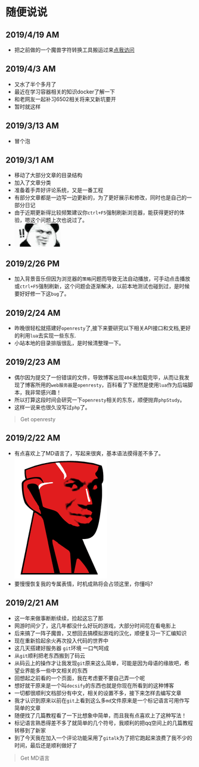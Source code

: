 
# 随便说说

## 2019/4/19 AM
* 把之前做的一个魔兽字符转换工具搬运过来[点我访问](https://sdator.github.io/tools/war3)

## 2019/4/3 AM
* 又水了半个多月了
* 最近在学习容器相关的知识docker了解一下
* 和老网友一起补习6502相关将来又新坑要开
* 暂时就这样

## 2019/3/13 AM
* 冒个泡

## 2019/3/1 AM
* 移动了大部分文章的目录结构
* 加入了文章分类
* 准备着手弄好评论系统，又是一番工程
* 有部分文章都是一边写一边更新的，为了更好展示和修改，同时也是自己的一部分日记
* 由于近期更新得比较频繁建议你`ctrl+F5`强制刷新浏览器，能获得更好的体验，嗯这个问题上次也说过了。
* ![](/img/jgz-jy.gif)

## 2019/2/26 PM
* 加入背景音乐但因为浏览器的`策略`问题而导致无法自动播放，可手动点击播放或`ctrl+F5`强制刷新，这个问题会逐渐解决，以前本地测试也碰到过，是时候要好好修一下这`bug`了。

## 2019/2/24 AM
* 昨晚很轻松就搭建好`openresty`了,接下来要研究以下相关API接口和文档,更好的利用`lua`去实现一些东东.
* 小站本地的目录排版很乱，是时候清整理一下。

## 2019/2/23 AM

* 偶尔因为提交了一份错误的文件，导致博客出现`404`未加载完毕，从而让我发现了博客所用的`web服务器`是`openresty`，百科看了下居然是使用`lua`作为后端脚本，我非常感兴趣！
* 所以打算这段时间会研究一下`openresty`相关的东东，顺便抛弃`phpStudy`。
* 这样一说来也很久没写过`php`了。

> Get openresty

## 2019/2/22 AM

* 有点喜欢上了MD语言了，写起来很爽，基本语法摸得差不多了。![蕉士红](/../img/jdh.png ':size=50')
* 要慢慢恢复我的专属表情，时机成熟将会占领这里，你懂吗?

## 2019/2/21 AM

* 这一年来做事断断续续，捡起这忘了那
* 网游时间少了，这几年都没什么好玩的游戏，大部分时间花在看电影上
* 后来搞了一阵子魔兽，又想回去搞模拟游戏的汉化，顺便复习一下汇编知识
* 现在重新拾起余火再次投入代码的世界中
* 这几天搭建好服务器 `git`环境 一口气呵成
* 从`git`顺利把老东西搬到了码云
* 从码云上的操作才让我发现`git`原来这么简单，可能是因为母语的缘故吧，希望业界能多一些中文相关的东西
* 回想起之前看的一个页面，我在考虑要不要自己弄一个呢
* 想好就干原来是一个叫`docsify`的东西也就是你现在所看到的这种博客
* 一切都很顺利文档部分有中文，相关的设置不多，接下来怎样去编写文章
* 我才认识到原来以前在`git`上看到这么多`md`文件原来是一个标记语言可用作写简单的文章
* 随便找了几篇教程看了一下比想象中简单，而且我有点喜欢上了这种写法！
* 标记语言熟悉得差不多了就简单的几个符号，我顺利的把qq空间上的几篇教程转移到了新家
* 到了今天我在加入一个评论功能采用了`gitalk`为了把它跑起来浪费了我不少的时间，最后还是顺利做好了

> Get MD语言
